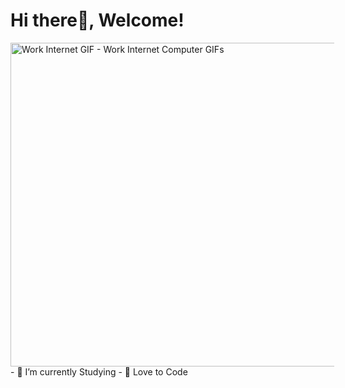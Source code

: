 <h1>Hi there👋, Welcome!</h1>

<img src="https://media1.tenor.com/m/WkgpyPpxpDUAAAAC/work-internet.gif" width="918" height="518" alt="Work Internet GIF - Work Internet Computer GIFs" style="max-width: 518px;">
<script src="https://tryhackme.com/badge/3069083"></script>
- 🌱 I’m currently Studying
- 💞️ Love to Code


<!---
Coder-Rishikesh/Coder-Rishikesh is a ✨ special ✨ repository because its `README.md` (this file) appears on your GitHub profile.
You can click the Preview link to take a look at your changes.
--->
